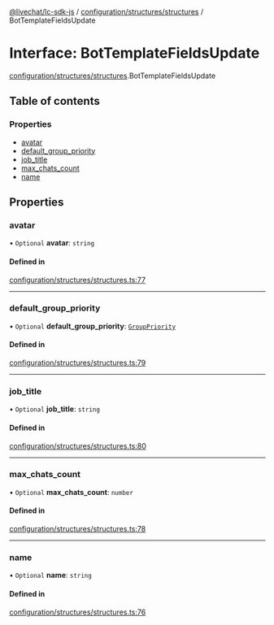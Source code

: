 [@livechat/lc-sdk-js](../README.md) / [configuration/structures/structures](../modules/configuration_structures_structures.md) / BotTemplateFieldsUpdate

# Interface: BotTemplateFieldsUpdate

[configuration/structures/structures](../modules/configuration_structures_structures.md).BotTemplateFieldsUpdate

## Table of contents

### Properties

- [avatar](configuration_structures_structures.BotTemplateFieldsUpdate.md#avatar)
- [default\_group\_priority](configuration_structures_structures.BotTemplateFieldsUpdate.md#default_group_priority)
- [job\_title](configuration_structures_structures.BotTemplateFieldsUpdate.md#job_title)
- [max\_chats\_count](configuration_structures_structures.BotTemplateFieldsUpdate.md#max_chats_count)
- [name](configuration_structures_structures.BotTemplateFieldsUpdate.md#name)

## Properties

### avatar

• `Optional` **avatar**: `string`

#### Defined in

[configuration/structures/structures.ts:77](https://github.com/livechat/lc-sdk-js/blob/25e113d/src/configuration/structures/structures.ts#L77)

___

### default\_group\_priority

• `Optional` **default\_group\_priority**: [`GroupPriority`](../enums/configuration_structures_structures.GroupPriority.md)

#### Defined in

[configuration/structures/structures.ts:79](https://github.com/livechat/lc-sdk-js/blob/25e113d/src/configuration/structures/structures.ts#L79)

___

### job\_title

• `Optional` **job\_title**: `string`

#### Defined in

[configuration/structures/structures.ts:80](https://github.com/livechat/lc-sdk-js/blob/25e113d/src/configuration/structures/structures.ts#L80)

___

### max\_chats\_count

• `Optional` **max\_chats\_count**: `number`

#### Defined in

[configuration/structures/structures.ts:78](https://github.com/livechat/lc-sdk-js/blob/25e113d/src/configuration/structures/structures.ts#L78)

___

### name

• `Optional` **name**: `string`

#### Defined in

[configuration/structures/structures.ts:76](https://github.com/livechat/lc-sdk-js/blob/25e113d/src/configuration/structures/structures.ts#L76)
